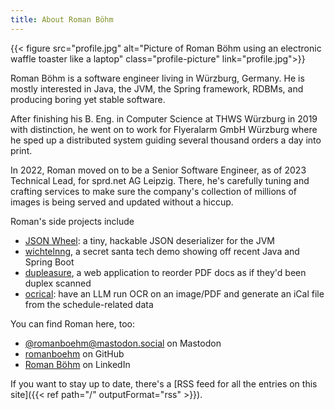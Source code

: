 ```yaml
---
title: About Roman Böhm
---
```


{{< figure src="profile.jpg" alt="Picture of Roman Böhm using an electronic waffle toaster like a laptop" class="profile-picture" link="profile.jpg">}}

Roman Böhm is a software engineer living in Würzburg, Germany. He is mostly interested in Java, the JVM, the Spring framework, RDBMs, and producing boring yet stable software.

After finishing his B. Eng. in Computer Science at THWS Würzburg in 2019 with distinction, he went on to work for Flyeralarm GmbH Würzburg where he sped up a distributed system guiding several thousand orders a day into print.

In 2022, Roman moved on to be a Senior Software Engineer, as of 2023 Technical Lead, for sprd.net AG Leipzig. There, he's carefully tuning and crafting services to make sure the company's collection of millions of images is being served and updated without a hiccup.

Roman's side projects include

- [JSON Wheel](https://github.com/romanboehm/jsonwheel): a tiny, hackable JSON deserializer for the JVM
- [wichtelnng](https://wichtelnng.romanboehm.com), a secret santa tech demo showing off recent Java and Spring Boot
- [dupleasure](https://dupleasure.romanboehm.com), a web application to reorder PDF docs as if they'd been duplex scanned
- [ocrical](https://ocrical.romanboehm.com/): have an LLM run OCR on an image/PDF and generate an iCal file from the schedule-related data

You can find Roman here, too:

- [@romanboehm@mastodon.social](https://mastodon.social/@romanboehm) on Mastodon
- [romanboehm](https://github.com/romanboehm) on GitHub
- [Roman Böhm](https://www.linkedin.com/in/🖥%EF%B8%8F-roman-böhm-837946175/) on LinkedIn

If you want to stay up to date, there's a [RSS feed for all the entries on this site]({{< ref path="/" outputFormat="rss" >}}).

